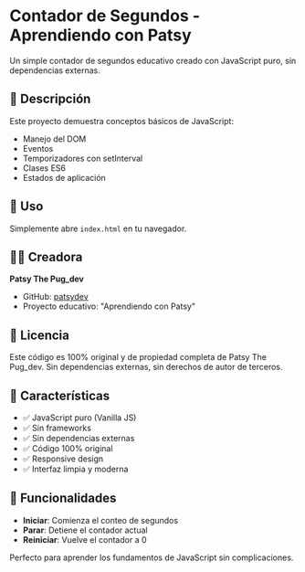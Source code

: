 # Contador de Segundos - Aprendiendo con Patsy

Un simple contador de segundos educativo creado con JavaScript puro, sin dependencias externas.

## 📖 Descripción

Este proyecto demuestra conceptos básicos de JavaScript:
- Manejo del DOM
- Eventos
- Temporizadores con setInterval
- Clases ES6
- Estados de aplicación

## 🚀 Uso

Simplemente abre `index.html` en tu navegador.

## 👩‍💻 Creadora

**Patsy The Pug_dev**
- GitHub: [patsydev](https://github.com/patsydev)
- Proyecto educativo: "Aprendiendo con Patsy"

## 📝 Licencia

Este código es 100% original y de propiedad completa de Patsy The Pug_dev.
Sin dependencias externas, sin derechos de autor de terceros.

## 🎯 Características

- ✅ JavaScript puro (Vanilla JS)
- ✅ Sin frameworks
- ✅ Sin dependencias externas
- ✅ Código 100% original
- ✅ Responsive design
- ✅ Interfaz limpia y moderna

## 🔧 Funcionalidades

- **Iniciar**: Comienza el conteo de segundos
- **Parar**: Detiene el contador actual
- **Reiniciar**: Vuelve el contador a 0

Perfecto para aprender los fundamentos de JavaScript sin complicaciones.